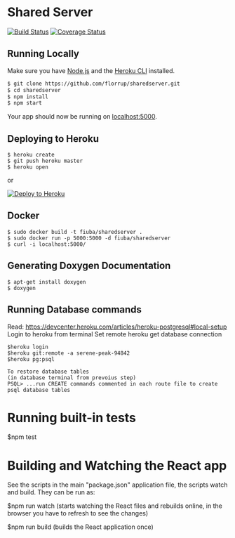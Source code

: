 # Shared Server

[![Build Status](https://travis-ci.org/florrup/sharedserver.svg?branch=master)](https://travis-ci.org/florrup/sharedserver) [![Coverage Status](https://coveralls.io/repos/github/florrup/sharedserver/badge.svg?branch=master)](https://coveralls.io/github/florrup/sharedserver?branch=master)

## Running Locally

Make sure you have [Node.js](http://nodejs.org/) and the [Heroku CLI](https://cli.heroku.com/) installed.

```sh
$ git clone https://github.com/florrup/sharedserver.git
$ cd sharedserver
$ npm install
$ npm start
```

Your app should now be running on [localhost:5000](http://localhost:5000/).

## Deploying to Heroku

```
$ heroku create
$ git push heroku master
$ heroku open
```
or

[![Deploy to Heroku](https://www.herokucdn.com/deploy/button.png)](https://heroku.com/deploy)

## Docker

```
$ sudo docker build -t fiuba/sharedserver .
$ sudo docker run -p 5000:5000 -d fiuba/sharedserver
$ curl -i localhost:5000/
```

## Generating Doxygen Documentation

```
$ apt-get install doxygen
$ doxygen
```

## Running Database commands

Read: https://devcenter.heroku.com/articles/heroku-postgresql#local-setup
Login to heroku from terminal
Set remote heroku
get database connection
```
$heroku login
$heroku git:remote -a serene-peak-94842
$heroku pg:psql

To restore database tables
(in database terminal from prevoius step)
PSQL> ...run CREATE commands commented in each route file to create psql database tables
```

# Running built-in tests

$npm test

# Building and Watching the React app
See the scripts in the main "package.json" application file, the scripts watch and build. They can be run as:

$npm run watch
(starts watching the React files and rebuilds online, in the browser you have to refresh to see the changes)

$npm run build
(builds the React application once)
